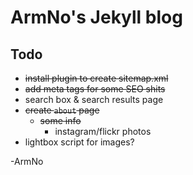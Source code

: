 # ArmNo's Jekyll blog

## Todo

- <del>install plugin to create sitemap.xml</del>
- <del>add meta tags for some SEO shits</del>
- search box & search results page
- <del>create `about` page</del>
  - <del>some info</del>
	- instagram/flickr photos
- lightbox script for images?

-ArmNo

